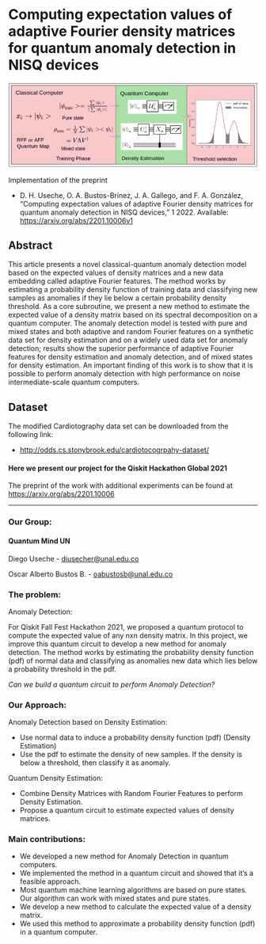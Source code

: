 # Computing expectation values of adaptive Fourier density matrices for quantum anomaly detection in NISQ devices

![](https://github.com/diegour1/QuantumAnomalyDetection/blob/main/Paper%20Experiments/QAD_Model.png)

Implementation of the preprint

- D. H. Useche, O. A. Bustos-Brinez, J. A. Gallego, and F. A. González, “Computing expectation values of adaptive Fourier density matrices for quantum anomaly detection in NISQ devices,” 1 2022. Available: https://arxiv.org/abs/2201.10006v1

## Abstract 

This article presents a novel classical-quantum anomaly detection model based on the expected values of density matrices and a new data embedding called adaptive Fourier features. The method works by estimating a probability density function of training data and classifying new samples as anomalies if they lie below a certain probability density threshold. As a core subroutine, we present a new method to estimate the expected value of a density matrix based on its spectral decomposition on a quantum computer. The anomaly detection model is tested with pure and mixed states and both adaptive and random Fourier features on a synthetic data set for density estimation and on a widely used data set for anomaly detection; results show the superior performance of adaptive Fourier features for density estimation and anomaly detection, and of mixed states for density estimation. An important finding of this work is to show that it is possible to perform anomaly detection with high performance on noise intermediate-scale quantum computers. 

## Dataset

The modified Cardiotography data set can be downloaded from the following link:

- http://odds.cs.stonybrook.edu/cardiotocogrpahy-dataset/

#### Here we present our project for the Qiskit Hackathon Global 2021

The preprint of the work with additional experiments can be found at https://arxiv.org/abs/2201.10006

---

### **Our Group:**

#### **Quantum Mind UN**

Diego Useche - diusecher@unal.edu.co

Oscar Alberto Bustos B. - oabustosb@unal.edu.co

### **The problem:**

Anomaly Detection: 

For Qiskit Fall Fest Hackathon 2021, we proposed a quantum protocol to compute the expected value of any nxn density matrix. In this project, we improve this quantum circuit to develop a new method for anomaly detection. The method works by estimating the probability density function (pdf) of normal data and classifying as anomalies new data which lies below a probability threshold in the pdf.

*Can we build a quantum circuit to perform Anomaly Detection?*

### **Our Approach:**

Anomaly Detection based on Density Estimation:

*   Use normal data to induce a probability density function (pdf) (Density Estimation)
*   Use the pdf to estimate the density of new samples. If the density is below a threshold, then classify it as anomaly.

Quantum Density Estimation:

*   Combine Density Matrices with Random Fourier Features to perform Density Estimation.
*   Propose a quantum circuit to estimate expected values of density matrices.

### **Main contributions:**

*   We developed a new method for Anomaly Detection in quantum computers.
*   We implemented the method in a quantum circuit and showed that it’s a feasible approach.
*   Most quantum machine learning algorithms are based on pure states. Our 
algorithm can work with mixed states and pure states.
*   We develop a new method to calculate the expected value of a density matrix.
*  We used this method to approximate a probability density function (pdf) in a quantum computer.
